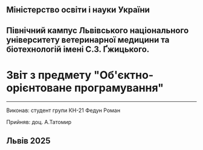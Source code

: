 ## Міністерство освіти і науки України

## Північний кампус Львівського національного університету ветеринарної медицини та біотехнологій імені С.З. Ґжицького.

# Звіт з предмету "Об'єктно-орієнтоване програмування"

---

Виконав: студент групи КН-21 Федун Роман

Прийняв: доц. А.Татомир

## Львів 2025